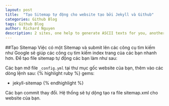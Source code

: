 ```yaml
---
layout: post
title:  "Tạo Sitemap tự động cho website tạo bởi Jekyll và Github"
categories: Github Blog
tags: Github Blog
author: Richard Nguyen
description: 2 sites, one help to generate ASCII texts for you, another have lots of ASCII pics.
---
```

##Tạo Sitemap
Việc có một Sitemap và submit lên các công cụ tìm kiếm như Google sẽ giúp các công cụ tìm kiếm index trang của các bạn nhanh hơn. Để tạo file sitemap tự động các bạn làm như sau:

Các bạn mở file `_config.yml` tại thư mục gốc website của bạn, thêm vào các dòng lệnh sau:
{% highlight ruby %}
gems: 
  - jekyll-sitemap
{% endhighlight %}

Các bạn commit thay đổi. Hệ thống sẽ tự dộng tạo ra file sitemap.xml cho website của bạn.
